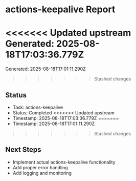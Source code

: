 # actions-keepalive Report

<<<<<<< Updated upstream
Generated: 2025-08-18T17:03:36.779Z
=======
Generated: 2025-08-18T17:01:11.290Z
>>>>>>> Stashed changes

## Status
- Task: actions-keepalive
- Status: Completed
<<<<<<< Updated upstream
- Timestamp: 2025-08-18T17:03:36.779Z
=======
- Timestamp: 2025-08-18T17:01:11.290Z
>>>>>>> Stashed changes

## Next Steps
- Implement actual actions-keepalive functionality
- Add proper error handling
- Add logging and monitoring
